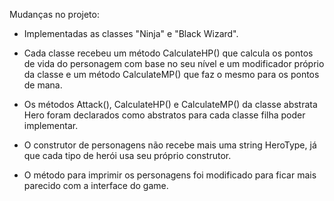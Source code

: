 Mudanças no projeto:

* Implementadas as classes "Ninja" e "Black Wizard".

* Cada classe recebeu um método CalculateHP() que calcula os pontos de vida do personagem com base no seu nível e um modificador próprio da classe e um método CalculateMP() que faz o mesmo para os pontos de mana.

* Os métodos Attack(), CalculateHP() e CalculateMP() da classe abstrata Hero foram declarados como abstratos para cada classe filha poder implementar.

* O construtor de personagens não recebe mais uma string HeroType, já que cada tipo de herói usa seu próprio construtor.

* O método para imprimir os personagens foi modificado para ficar mais parecido com a interface do game.
